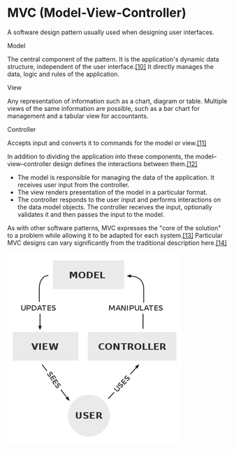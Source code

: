 # MVC (Model-View-Controller)

A software design pattern usually used when designing user interfaces.

Model

The central component of the pattern. It is the application's dynamic data structure, independent of the user interface.[\[10\]](https://en.wikipedia.org/wiki/Model%E2%80%93view%E2%80%93controller#cite\_note-10) It directly manages the data, logic and rules of the application.

View

Any representation of information such as a chart, diagram or table. Multiple views of the same information are possible, such as a bar chart for management and a tabular view for accountants.

Controller

Accepts input and converts it to commands for the model or view.[\[11\]](https://en.wikipedia.org/wiki/Model%E2%80%93view%E2%80%93controller#cite\_note-11)

In addition to dividing the application into these components, the model–view–controller design defines the interactions between them.[\[12\]](https://en.wikipedia.org/wiki/Model%E2%80%93view%E2%80%93controller#cite\_note-posa-12)

* The model is responsible for managing the data of the application. It receives user input from the controller.
* The view renders presentation of the model in a particular format.
* The controller responds to the user input and performs interactions on the data model objects. The controller receives the input, optionally validates it and then passes the input to the model.

As with other software patterns, MVC expresses the "core of the solution" to a problem while allowing it to be adapted for each system.[\[13\]](https://en.wikipedia.org/wiki/Model%E2%80%93view%E2%80%93controller#cite\_note-gof-13) Particular MVC designs can vary significantly from the traditional description here.[\[14\]](https://en.wikipedia.org/wiki/Model%E2%80%93view%E2%80%93controller#cite\_note-14)



![](<../.gitbook/assets/image (1).png>)
